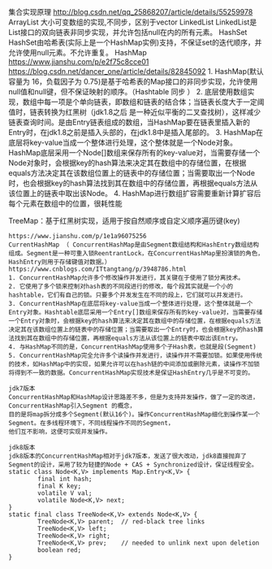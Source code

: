 集合实现原理 http://blog.csdn.net/qq_25868207/article/details/55259978
    ArrayList
        大小可变数组的实现,不同步，区别于vector
    LinkedList
        LinkedList是List接口的双向链表非同步实现，并允许包括null在内的所有元素。
    HashSet
        HashSet由哈希表(实际上是一个HashMap实例)支持，不保证set的迭代顺序，并允许使用null元素。不允许重复。
    HashMap https://www.jianshu.com/p/e2f75c8cce01  https://blog.csdn.net/dancer_one/article/details/82845092
    1. HashMap(默认容量为 16，负载因子为 0.75)是基于哈希表的Map接口的非同步实现，允许使用null值和null键，但不保证映射的顺序。（Hashtable 同步 ）
    2. 底层使用数组实现，数组中每一项是个单向链表，即数组和链表的结合体；当链表长度大于一定阈值时，链表转换为红黑树（jdk1.8之后 是一种近似平衡的二叉查找树），这样减少链表查询时间。是由Entry链表组成的数组，当HashMap要在链表里插入新的Entry时，在jdk1.8之前是插入头部的，在jdk1.8中是插入尾部的。
    3. HashMap在底层将key-value当成一个整体进行处理，这个整体就是一个Node对象。HashMap底层采用一个Node[]数组来保存所有的key-value对，当需要存储一个Node对象时，会根据key的hash算法来决定其在数组中的存储位置，在根据equals方法决定其在该数组位置上的链表中的存储位置；当需要取出一个Node时，也会根据key的hash算法找到其在数组中的存储位置，再根据equals方法从该位置上的链表中取出该Node。
    4. HashMap进行数组扩容需要重新计算扩容后每个元素在数组中的位置，很耗性能
   
   TreeMap：基于红黑树实现，适用于按自然顺序或自定义顺序遍历键(key)
   
    https://www.jianshu.com/p/1e1a96075256
    CurrentHashMap （ ConcurrentHashMap是由Segment数组结构和HashEntry数组结构组成。Segment是一种可重入锁ReentrantLock，在ConcurrentHashMap里扮演锁的角色，HashEntry则用于存储键值对数据。）https://www.cnblogs.com/ITtangtang/p/3948786.html
    1. ConcurrentHashMap允许多个修改操作并发进行，其关键在于使用了锁分离技术。
    2. 它使用了多个锁来控制对hash表的不同段进行的修改，每个段其实就是一个小的hashtable，它们有自己的锁。只要多个并发发生在不同的段上，它们就可以并发进行。
    3. ConcurrentHashMap在底层将key-value当成一个整体进行处理，这个整体就是一个Entry对象。Hashtable底层采用一个Entry[]数组来保存所有的key-value对，当需要存储一个Entry对象时，会根据key的hash算法来决定其在数组中的存储位置，在根据equals方法决定其在该数组位置上的链表中的存储位置；当需要取出一个Entry时，也会根据key的hash算法找到其在数组中的存储位置，再根据equals方法从该位置上的链表中取出该Entry。
    4. 与HashMap不同的是，ConcurrentHashMap使用多个子Hash表，也就是段(Segment)
    5. ConcurrentHashMap完全允许多个读操作并发进行，读操作并不需要加锁。如果使用传统的技术，如HashMap中的实现，如果允许可以在hash链的中间添加或删除元素，读操作不加锁将得到不一致的数据。ConcurrentHashMap实现技术是保证HashEntry几乎是不可变的。
    
    jdk7版本
    ConcurrentHashMap和HashMap设计思路差不多，但是为支持并发操作，做了一定的改进，ConcurrentHashMap引入Segment 的概念，
    目的是将map拆分成多个Segment(默认16个)。操作ConcurrentHashMap细化到操作某一个Segment。在多线程环境下，不同线程操作不同的Segment，
    他们互不影响，这便可实现并发操作。
    
    jdk8版本
    jdk8版本的ConcurrentHashMap相对于jdk7版本，发送了很大改动，jdk8直接抛弃了Segment的设计，采用了较为轻捷的Node + CAS + Synchronized设计，保证线程安全。
    static class Node<K,V> implements Map.Entry<K,V> {
            final int hash;
            final K key;
            volatile V val;
            volatile Node<K,V> next;
    }
    static final class TreeNode<K,V> extends Node<K,V> {
            TreeNode<K,V> parent;  // red-black tree links
            TreeNode<K,V> left;
            TreeNode<K,V> right;
            TreeNode<K,V> prev;    // needed to unlink next upon deletion
            boolean red;
    }
    
   
        

